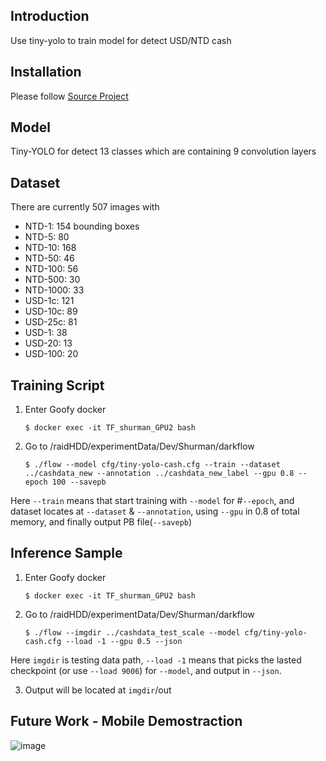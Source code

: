 ## Introduction

Use tiny-yolo to train model for detect USD/NTD cash

## Installation

Please follow [Source Project](https://github.com/thtrieu/darkflow)

## Model

Tiny-YOLO for detect 13 classes which are containing 9 convolution layers

## Dataset

There are currently 507 images with
* NTD-1: 154 bounding boxes
* NTD-5: 80
* NTD-10: 168
* NTD-50: 46
* NTD-100: 56
* NTD-500: 30
* NTD-1000: 33
* USD-1c: 121
* USD-10c: 89
* USD-25c: 81
* USD-1: 38
* USD-20: 13
* USD-100: 20

## Training Script

1. Enter Goofy docker
	```
    $ docker exec -it TF_shurman_GPU2 bash
    ```

2. Go to /raidHDD/experimentData/Dev/Shurman/darkflow
    ```
    $ ./flow --model cfg/tiny-yolo-cash.cfg --train --dataset ../cashdata_new --annotation ../cashdata_new_label --gpu 0.8 --epoch 100 --savepb
    ```

Here `--train` means that start training with `--model` for #`--epoch`, and dataset locates at `--dataset` & `--annotation`, using `--gpu` in 0.8 of total memory, and finally output PB file(`--savepb`)

## Inference Sample

1. Enter Goofy docker
 	```
    $ docker exec -it TF_shurman_GPU2 bash
 	```
    
2. Go to /raidHDD/experimentData/Dev/Shurman/darkflow
	```
	$ ./flow --imgdir ../cashdata_test_scale --model cfg/tiny-yolo-cash.cfg --load -1 --gpu 0.5 --json
	```

Here `imgdir` is testing data path, `--load -1` means that picks the lasted checkpoint (or use `--load 9006`) for `--model`, and output in `--json`.

3. Output will be located at `imgdir`/out


## Future Work - Mobile Demostraction
![image](https://github.com/shurman/eye4cash/blob/master/ui19202.png?raw=true)
